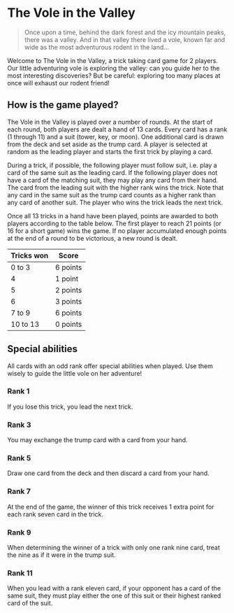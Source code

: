 # The Vole in the Valley

> Once upon a time, behind the dark forest and the icy mountain peaks, there was a valley. And in that valley there lived a vole, known far and wide as the most adventurous rodent in the land...

Welcome to The Vole in the Valley, a trick taking card game for 2 players. Our little adventuring vole is exploring the valley: can you guide her to the most interesting discoveries? But be careful: exploring too many places at once will exhaust our rodent friend!

## How is the game played?

The Vole in the Valley is played over a number of rounds. At the start of each round, both players are dealt a hand of 13 cards. Every card has a rank (1 through 11) and a suit (tower, key, or moon). One additional card is drawn from the deck and set aside as the trump card. A player is selected at random as the leading player and starts the first trick by playing a card.

During a trick, if possible, the following player must follow suit, i.e. play a card of the same suit as the leading card. If the following player does not have a card of the matching suit, they may play any card from their hand. The card from the leading suit with the higher rank wins the trick. Note that any card in the same suit as the trump card counts as a higher rank than any card of another suit. The player who wins the trick leads the next trick.

Once all 13 tricks in a hand have been played, points are awarded to both players according to the table below. The first player to reach 21 points (or 16 for a short game) wins the game. If no player accumulated enough points at the end of a round to be victorious, a new round is dealt.

| Tricks won | Score    |
| ---------- | -------- |
| 0 to 3     | 6 points |
| 4          | 1 point  |
| 5          | 2 points |
| 6          | 3 points |
| 7 to 9     | 6 points |
| 10 to 13   | 0 points |

## Special abilities

All cards with an odd rank offer special abilities when played. Use them wisely to guide the little vole on her adventure!

### Rank 1

If you lose this trick, you lead the next trick.

### Rank 3

You may exchange the trump card with a card from your hand.

### Rank 5

Draw one card from the deck and then discard a card from your hand.

### Rank 7

At the end of the game, the winner of this trick receives 1 extra point for each rank seven card in the trick.

### Rank 9

When determining the winner of a trick with only one rank nine card, treat the nine as if it were in the trump suit.

### Rank 11

When you lead with a rank eleven card, if your opponent has a card of the same suit, they must play either the one of this suit or their highest ranked card of the suit.
